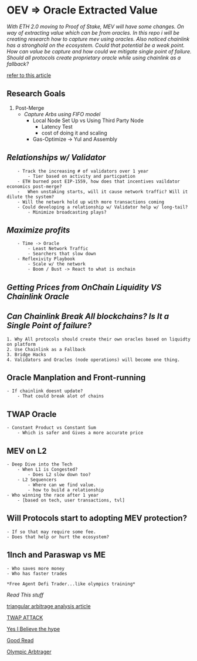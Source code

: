 # OEV => Oracle Extracted Value

_With ETH 2.0 moving to Proof of Stake, MEV will have some changes. On way of extracting value which can be from oracles. In this repo i will be creating research how to capture mev using oracles. Also noticed chainlink has a stronghold on the ecosystem. Could that potential be a weak point. How can value be capture and how could we mitigate single point of failure. Should all protocols create proprietary oracle while using chainlink as a fallback?_

[refer to this article](https://medium.com/@nfett/on-oracle-extractable-value-f6c7a0d64af5)

## Research Goals
1. Post-Merge 
    - *Capture Arbs using FIFO model*
        - Local Node Set Up vs Using Third Party Node
            - Latency Test
            - cost of doing it and scaling
        - Gas-Optimize -> Yul and Assembly

 ##   *Relationships w/ Validator*
        - Track the increasing # of validators over 1 year
            - Tier based on activity and particpation
        - ETH burned post EIP-1559, how does that incentives vaildator economics post-merge?
        -   When unstaking starts, will it cause network traffic? Will it dilute the system?
        - Will the network hold up with more transactions coming
        - Could developing a relationship w/ Validator help w/ long-tail?
            - Minimize broadcasting plays?

## *Maximize profits*
        - Time -> Oracle
            - Least Network Traffic
            - Searchers that slow down
        - Reflexivity Playbook
            - Scale w/ the network
            - Boom / Bust -> React to what is onchain 

  ## *Getting Prices from OnChain Liquidity VS Chainlink Oracle*

  ##  *Can Chainlink Break All blockchains? Is It a Single Point of failure?*
    1. Why All protocols should create their own oracles based on liquidty on platform
    2. Use Chainlink as a Fallback
    3. Bridge Hacks
    4. Validators and Oracles (node operations) will become one thing. 

## Oracle Manplation and Front-running
    - If chainlink doesnt update?
        - That could break alot of chains

## TWAP Oracle
    - Constant Product vs Constant Sum
        - Which is safer and Gives a more accurate price

## MEV on L2
    - Deep Dive into the Tech
        - When L1 is Congested?
            - Does L2 slow down too?
        - L2 Sequencers
            - Where can we find value.
            - how to build a relationship
    - Who winning the race after 1 year
        - [based on tech, user transactions, tvl]

## Will Protocols start to adopting MEV protection? 
    - If so that may require some fee.
    - Does that help or hurt the ecosystem?

## 1Inch and Paraswap vs ME
    - Who saves more money
    - Who has faster trades

    *Free Agent Defi Trader...like olympics training*



*Read This stuff*

[triangular arbitrage analysis article](https://blog.coinbase.com/quantitative-crypto-insight-an-analysis-of-triangular-arbitrage-transactions-in-uniswap-v2-1b572284bfa8)

[TWAP ATTACK](https://eprint.iacr.org/2022/445.pdf)

[Yes I Believe the hype](https://www.youtube.com/watch?v=RPeI3dC0uPc)

[Good Read](https://pure.tudelft.nl/ws/portalfiles/portal/104736534/3474374.3486916.pdf)

[Olympic Arbtrager](mev-wintermute/Why?.md)